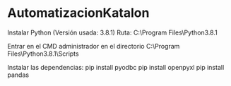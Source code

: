 # AutomatizacionKatalon

Instalar Python (Versión usada: 3.8.1) Ruta: C:\Program Files\Python3.8.1

Entrar en el CMD administrador en el directorio C:\Program Files\Python3.8.1\Scripts

Instalar las dependencias: 
pip install pyodbc
pip install openpyxl
pip install pandas
